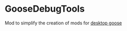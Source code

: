 # GooseDebugTools

Mod to simplify the creation of mods for [desktop goose](https://samperson.itch.io/desktop-goose)
